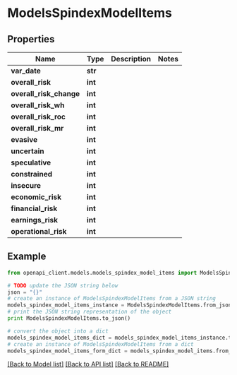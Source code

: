 # ModelsSpindexModelItems


## Properties

Name | Type | Description | Notes
------------ | ------------- | ------------- | -------------
**var_date** | **str** |  | 
**overall_risk** | **int** |  | 
**overall_risk_change** | **int** |  | 
**overall_risk_wh** | **int** |  | 
**overall_risk_roc** | **int** |  | 
**overall_risk_mr** | **int** |  | 
**evasive** | **int** |  | 
**uncertain** | **int** |  | 
**speculative** | **int** |  | 
**constrained** | **int** |  | 
**insecure** | **int** |  | 
**economic_risk** | **int** |  | 
**financial_risk** | **int** |  | 
**earnings_risk** | **int** |  | 
**operational_risk** | **int** |  | 

## Example

```python
from openapi_client.models.models_spindex_model_items import ModelsSpindexModelItems

# TODO update the JSON string below
json = "{}"
# create an instance of ModelsSpindexModelItems from a JSON string
models_spindex_model_items_instance = ModelsSpindexModelItems.from_json(json)
# print the JSON string representation of the object
print ModelsSpindexModelItems.to_json()

# convert the object into a dict
models_spindex_model_items_dict = models_spindex_model_items_instance.to_dict()
# create an instance of ModelsSpindexModelItems from a dict
models_spindex_model_items_form_dict = models_spindex_model_items.from_dict(models_spindex_model_items_dict)
```
[[Back to Model list]](../README.md#documentation-for-models) [[Back to API list]](../README.md#documentation-for-api-endpoints) [[Back to README]](../README.md)


